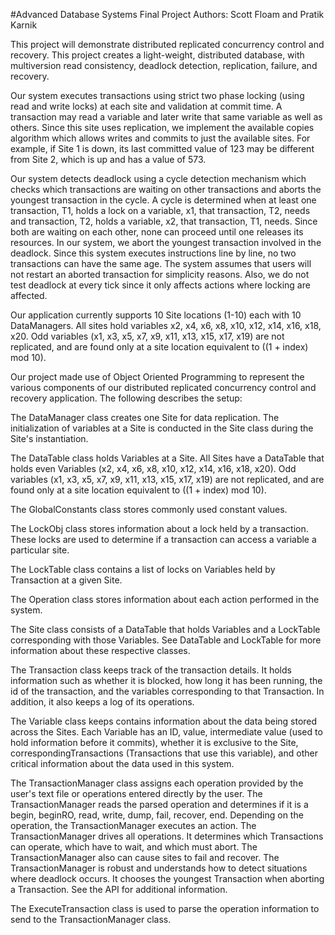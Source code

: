 #Advanced Database Systems Final Project
Authors: Scott Floam and Pratik Karnik

This project will demonstrate distributed replicated concurrency control and recovery. This project creates a light-weight, distributed database, with multiversion read consistency, deadlock detection, replication, failure, and recovery. 

Our system executes transactions using strict two phase locking (using read and write locks) at each site and validation at commit time. A transaction may read a variable and later write that same variable as well as others. Since this site uses replication, we implement the available copies algorithm which allows writes and commits to just the available sites. For example, if Site 1 is down, its last committed value of 123 may be different from Site 2, which is up and has a value of 573.

Our system detects deadlock using a cycle detection mechanism which checks which transactions are waiting on other transactions and aborts the youngest transaction in the cycle. A cycle is determined when at least one transaction, T1, holds a lock on a variable, x1, that transaction, T2, needs and transaction, T2, holds a variable, x2, that transaction, T1, needs. Since both are waiting on each other, none can proceed until one releases its resources. In our system, we abort the youngest transaction involved in the deadlock. Since this system executes instructions line by line, no two transactions can have the same age. The system assumes that users will not restart an aborted transaction for simplicity reasons. Also, we do not test deadlock at every tick since it only affects actions where locking are affected.

Our application currently supports 10 Site locations (1-10) each with 10 DataManagers. All sites hold variables x2, x4, x6, x8, x10, x12, x14, x16, x18, x20. Odd variables (x1, x3, x5, x7, x9, x11, x13, x15, x17, x19) are not replicated, and are found only at a site location equivalent to ((1 + index) mod 10).

Our project made use of Object Oriented Programming to represent the various components of our distributed replicated concurrency control and recovery application. The following describes the setup: 

The DataManager class creates one Site for data replication. The initialization of variables at a Site is conducted in the Site class during the Site's instantiation.

The DataTable class holds Variables at a Site. All Sites have a DataTable that holds even Variables (x2, x4, x6, x8, x10, x12, x14, x16, x18, x20). Odd variables (x1, x3, x5, x7, x9, x11, x13, x15, x17, x19) are not replicated, and are found only at a site location equivalent to ((1 + index) mod 10).

The GlobalConstants class stores commonly used constant values.

The LockObj class stores information about a lock held by a transaction. These locks are used to determine if a transaction can access a variable a particular site.

The LockTable class contains a list of locks on Variables held by Transaction at a given Site.

The Operation class stores information about each action performed in the system.

The Site class consists of a DataTable that holds Variables and a LockTable corresponding with those Variables. See DataTable and LockTable for more information about these respective classes.

The Transaction class keeps track of the transaction details. It holds information such as whether it is blocked, how long it has been running, the id of the transaction, and the variables corresponding to that Transaction. In addition, it also keeps a log of its operations.

The Variable class keeps contains information about the data being stored across the Sites. Each Variable has an ID, value, intermediate value (used to hold information before it commits), whether it is exclusive to the Site, correspondingTransactions (Transactions that use this variable), and other critical information about the data used in this system.

The TransactionManager class assigns each operation provided by the user's text file or operations entered directly by the user. The TransactionManager reads the parsed operation and determines if it is a begin, beginRO, read, write, dump, fail, recover, end. Depending on the operation, the TransactionManager executes an action. The TransactionManager drives all operations. It determines which Transactions can operate, which have to wait, and which must abort. The TransactionManager also can cause sites to fail and recover. The TransactionManager is robust and understands how to detect situations where deadlock occurs. It chooses the youngest Transaction when aborting a Transaction. See the API for additional information.

The ExecuteTransaction class is used to parse the operation information to send to the TransactionManager class.

